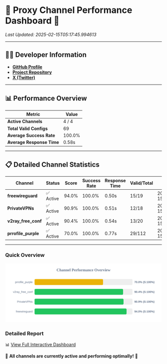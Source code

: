 # 🌟 Proxy Channel Performance Dashboard 🌟

_Last Updated: 2025-02-15T05:17:45.994613_

---

## 👩‍💻 Developer Information

- **[GitHub Profile](https://github.com/4n0nymou3)**  
- **[Project Repository](https://github.com/4n0nymou3/multi-proxy-config-fetcher)**  
- **[X (Twitter)](https://x.com/4n0nymou3)**  

---

## 📊 Performance Overview

| Metric                | Value       |
|-----------------------|-------------|
| **Active Channels**   | 4 / 4       |
| **Total Valid Configs** | 69          |
| **Average Success Rate** | 100.0%      |
| **Average Response Time** | 0.58s       |

---

## 📋 Detailed Channel Statistics

| Channel          | Status     | Score  | Success Rate | Response Time | Valid/Total | Last Success               |
|------------------|------------|--------|--------------|---------------|-------------|----------------------------|
| **freewireguard**  | ✅ Active  | 94.0%  | 100.0% | 0.50s         | 15/19       | 2025-02-15T05:17:45.992889 |
| **PrivateVPNs**  | ✅ Active  | 90.9%  | 100.0% | 0.51s         | 12/18       | 2025-02-15T05:17:45.467986 |
| **v2ray_free_conf**  | ✅ Active  | 90.4%  | 100.0% | 0.54s         | 13/20       | 2025-02-15T05:17:44.922334 |
| **prrofile_purple**  | ✅ Active  | 70.0%  | 100.0% | 0.77s         | 29/112       | 2025-02-15T05:17:44.351456 |

---

### Quick Overview
<div align="center">
  <a href="https://raw.githubusercontent.com/nullluser/NullRepo/refs/heads/main/assets/channel_stats_chart.svg">
    <img src="https://raw.githubusercontent.com/nullluser/NullRepo/refs/heads/main/assets/channel_stats_chart.svg" alt="Source Performance Statistics" width="800">
  </a>
</div>

### Detailed Report
📊 [View Full Interactive Dashboard](https://htmlpreview.github.io/?https://github.com/nullluser/NullRepo/blob/main/assets/performance_report.html)

🎉 **All channels are currently active and performing optimally!** 🎉
